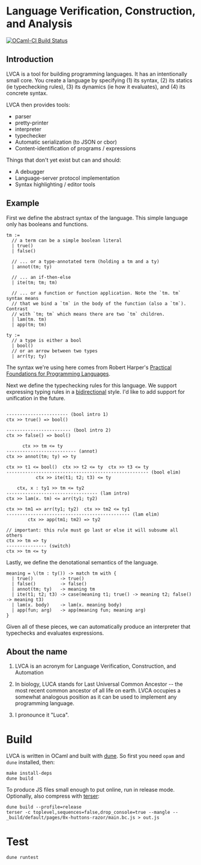 # Language Verification, Construction, and Analysis

[![OCaml-CI Build Status](https://img.shields.io/endpoint?url=https%3A%2F%2Fci.ocamllabs.io%2Fbadge%2Fjoelburget%2Flvca%2Fmain&logo=ocaml&style=for-the-badge)](https://ci.ocamllabs.io/github/joelburget/lvca)

## Introduction

LVCA is a tool for building programming languages. It has an intentionally
small core. You create a language by specifying (1) its syntax, (2) its statics (ie typechecking rules), (3) its dynamics (ie how it evaluates), and (4) its concrete syntax.

LVCA then provides tools:
* parser
* pretty-printer
* interpreter
* typechecker
* Automatic serialization (to JSON or cbor)
* Content-identification of programs / expressions

Things that don't yet exist but can and should:

* A debugger
* Language-server protocol implementation
* Syntax highlighting / editor tools

## Example

First we define the abstract syntax of the language. This simple language only
has booleans and functions.

```
tm :=
  // a term can be a simple boolean literal
  | true()
  | false()

  // ... or a type-annotated term (holding a tm and a ty)
  | annot(tm; ty)

  // ... an if-then-else
  | ite(tm; tm; tm)

  // ... or a function or function application. Note the `tm. tm` syntax means
  // that we bind a `tm` in the body of the function (also a `tm`). Contrast
  // with `tm; tm` which means there are two `tm` children.
  | lam(tm. tm)
  | app(tm; tm)

ty :=
  // a type is either a bool
  | bool()
  // or an arrow between two types
  | arr(ty; ty)
```

The syntax we're using here comes from Robert Harper's [Practical Foundations
for Programming Languages](http://www.cs.cmu.edu/~rwh/pfpl/).

Next we define the typechecking rules for this language. We support expressing
typing rules in a
[bidirectional](http://davidchristiansen.dk/tutorials/bidirectional.pdf) style.
I'd like to add support for unification in the future.

```

----------------------- (bool intro 1)
ctx >> true() => bool()

------------------------ (bool intro 2)
ctx >> false() => bool()

      ctx >> tm <= ty
-------------------------- (annot)
ctx >> annot(tm; ty) => ty

ctx >> t1 <= bool()  ctx >> t2 <= ty  ctx >> t3 <= ty
----------------------------------------------------- (bool elim)
           ctx >> ite(t1; t2; t3) <= ty

    ctx, x : ty1 >> tm <= ty2
---------------------------------- (lam intro)
ctx >> lam(x. tm) <= arr(ty1; ty2)

ctx >> tm1 => arr(ty1; ty2)  ctx >> tm2 <= ty1
---------------------------------------------- (lam elim)
        ctx >> app(tm1; tm2) => ty2

// important: this rule must go last or else it will subsume all others
ctx >> tm => ty
--------------- (switch)
ctx >> tm <= ty
```

Lastly, we define the denotational semantics of the language.

```
meaning = \(tm : ty()) -> match tm with {
  | true()          -> true()
  | false()         -> false()
  | annot(tm; ty)   -> meaning tm
  | ite(t1; t2; t3) -> case(meaning t1; true() -> meaning t2; false() -> meaning t3)
  | lam(x. body)    -> lam(x. meaning body)
  | app(fun; arg)   -> app(meaning fun; meaning arg)
}
```

Given all of these pieces, we can automatically produce an interpreter that
typechecks and evaluates expressions.

## About the name

1. LVCA is an acronym for Language Verification, Construction, and Automation

2. In biology, LUCA stands for Last Universal Common Ancestor -- the most recent common ancestor of all life on earth. LVCA occupies a somewhat analogous position as it can be used to implement any programming language.

3. I pronounce it "Luca".

# Build

LVCA is written in OCaml and built with [dune](https://dune.build/). So first
you need `opam` and `dune` installed, then:

```
make install-deps
dune build
```

To produce JS files small enough to put online, run in release mode. Optionally, also compress with [terser](https://terser.org/):

```
dune build --profile=release
terser -c toplevel,sequences=false,drop_console=true --mangle -- _build/default/pages/0x-huttons-razor/main.bc.js > out.js
```

# Test
```
dune runtest
```
